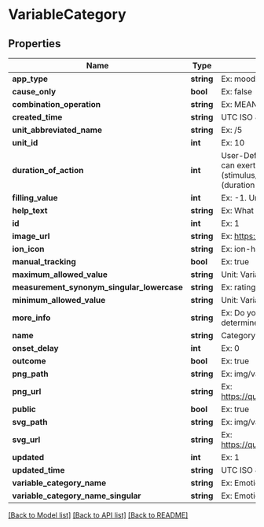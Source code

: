 # VariableCategory

## Properties
Name | Type | Description | Notes
------------ | ------------- | ------------- | -------------
**app_type** | **string** | Ex: mood | [optional] 
**cause_only** | **bool** | Ex: false | [optional] 
**combination_operation** | **string** | Ex: MEAN | [optional] 
**created_time** | **string** | UTC ISO 8601 YYYY-MM-DDThh:mm:ss | [optional] 
**unit_abbreviated_name** | **string** | Ex: /5 | [optional] 
**unit_id** | **int** | Ex: 10 | [optional] 
**duration_of_action** | **int** | User-Defined Variable Setting: The amount of time over which a predictor/stimulus event can exert an observable influence on an outcome variable value. For instance, aspirin (stimulus/predictor) typically decreases headache severity for approximately four hours (duration of action) following the onset delay.  Unit: Seconds | [optional] 
**filling_value** | **int** | Ex: -1. Unit: Variable category default unit. | [optional] 
**help_text** | **string** | Ex: What emotion do you want to rate? | [optional] 
**id** | **int** | Ex: 1 | [optional] 
**image_url** | **string** | Ex: https://maxcdn.icons8.com/Color/PNG/96/Cinema/theatre_mask-96.png | [optional] 
**ion_icon** | **string** | Ex: ion-happy-outline | [optional] 
**manual_tracking** | **bool** | Ex: true | [optional] 
**maximum_allowed_value** | **string** | Unit: Variable category default unit. | [optional] 
**measurement_synonym_singular_lowercase** | **string** | Ex: rating | [optional] 
**minimum_allowed_value** | **string** | Unit: Variable category default unit. | [optional] 
**more_info** | **string** | Ex: Do you have any emotions that fluctuate regularly?  If so, add them so I can try to determine which factors are influencing them. | [optional] 
**name** | **string** | Category name | 
**onset_delay** | **int** | Ex: 0 | [optional] 
**outcome** | **bool** | Ex: true | [optional] 
**png_path** | **string** | Ex: img/variable_categories/emotions.png | [optional] 
**png_url** | **string** | Ex: https://quantimodo.quantimo.do/ionic/Modo/www/img/variable_categories/emotions.png | [optional] 
**public** | **bool** | Ex: true | [optional] 
**svg_path** | **string** | Ex: img/variable_categories/emotions.svg | [optional] 
**svg_url** | **string** | Ex: https://quantimodo.quantimo.do/ionic/Modo/www/img/variable_categories/emotions.svg | [optional] 
**updated** | **int** | Ex: 1 | [optional] 
**updated_time** | **string** | UTC ISO 8601 YYYY-MM-DDThh:mm:ss | [optional] 
**variable_category_name** | **string** | Ex: Emotions, Treatments, Symptoms... | [optional] 
**variable_category_name_singular** | **string** | Ex: Emotion | [optional] 

[[Back to Model list]](../README.md#documentation-for-models) [[Back to API list]](../README.md#documentation-for-api-endpoints) [[Back to README]](../README.md)


